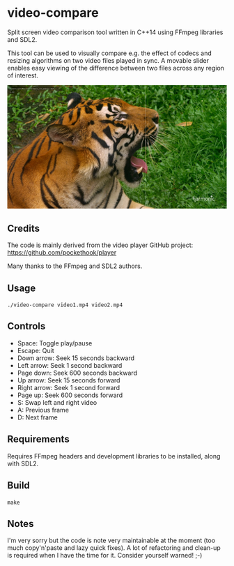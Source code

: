 video-compare
=============

Split screen video comparison tool written in C++14 using FFmpeg libraries and SDL2. 

This tool can be used to visually compare e.g. the effect of codecs and resizing algorithms on
two video files played in sync. A movable slider enables easy viewing of the difference 
between two files across any region of interest.

![Screenshot](screenshot2.jpg?raw=true)

Credits
-------

The code is mainly derived from the video player GitHub project: https://github.com/pockethook/player

Many thanks to the FFmpeg and SDL2 authors.

Usage
-----

    ./video-compare video1.mp4 video2.mp4

Controls
--------

* Space: Toggle play/pause
* Escape: Quit
* Down arrow: Seek 15 seconds backward
* Left arrow: Seek 1 second backward
* Page down: Seek 600 seconds backward
* Up arrow: Seek 15 seconds forward
* Right arrow: Seek 1 second forward
* Page up: Seek 600 seconds forward
* S: Swap left and right video
* A: Previous frame
* D: Next frame

Requirements
------------

Requires FFmpeg headers and development libraries to be installed, along with SDL2.

Build
-----

    make

Notes
-----

I'm very sorry but the code is note very maintainable at the moment (too much copy'n'paste and lazy
quick fixes). A lot of refactoring and clean-up is required when I have the time for it. Consider
yourself warned! ;-)
